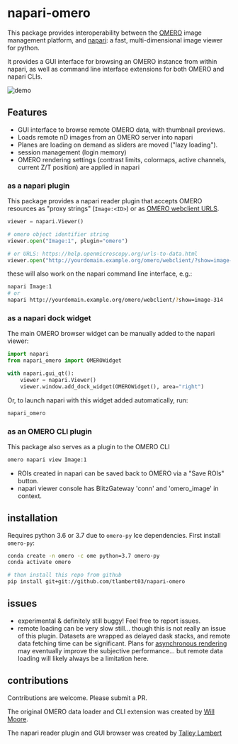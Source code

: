 # napari-omero

This package provides interoperability between the
[OMERO](https://www.openmicroscopy.org/omero/) image management platform, and
[napari](https://github.com/napari/napari): a fast, multi-dimensional image
viewer for python.

It provides a GUI interface for browsing an OMERO instance from within napari,
as well as command line interface extensions for both OMERO and napari CLIs.

![demo](demo.gif)

## Features

- GUI interface to browse remote OMERO data, with thumbnail previews.
- Loads remote nD images from an OMERO server into napari
- Planes are loading on demand as sliders are moved ("lazy loading").
- session management (login memory)
- OMERO rendering settings (contrast limits, colormaps, active channels, current
  Z/T position) are applied in napari

### as a napari plugin

This package provides a napari reader plugin that accepts OMERO resources as
"proxy strings" (`Image:<ID>`) or as [OMERO webclient
URLS](https://help.openmicroscopy.org/urls-to-data.html).

```python
viewer = napari.Viewer()

# omero object identifier string
viewer.open("Image:1", plugin="omero")

# or URLS: https://help.openmicroscopy.org/urls-to-data.html
viewer.open("http://yourdomain.example.org/omero/webclient/?show=image-314")
```

these will also work on the napari command line interface, e.g.:

```bash
napari Image:1
# or
napari http://yourdomain.example.org/omero/webclient/?show=image-314
```

### as a napari dock widget

The main OMERO browser widget can be manually added to the napari viewer:

```python
import napari
from napari_omero import OMEROWidget

with napari.gui_qt():
    viewer = napari.Viewer()
    viewer.window.add_dock_widget(OMEROWidget(), area="right")
```

Or, to launch napari with this widget added automatically, run:

```bash
napari_omero
```

### as an OMERO CLI plugin

This package also serves as a plugin to the OMERO CLI

```bash
omero napari view Image:1
```

- ROIs created in napari can be saved back to OMERO via a "Save ROIs" button.
- napari viewer console has BlitzGateway 'conn' and 'omero_image' in context.

## installation

Requires python 3.6 or 3.7 due to `omero-py` Ice dependencies.  First install
`omero-py`:

```sh
conda create -n omero -c ome python=3.7 omero-py
conda activate omero

# then install this repo from github
pip install git+git://github.com/tlambert03/napari-omero
```

## issues

- experimental & definitely still buggy!  Feel free to report issues.
- remote loading can be very slow still... though this is not really an issue of
  this plugin.  Datasets are wrapped as delayed dask stacks, and remote data
  fetching time can be significant.  Plans for [asynchronous
  rendering](https://napari.org/docs/explanations/rendering.html) may eventually
  improve the subjective performance... but remote data loading will likely
  always be a limitation here.

## contributions

Contributions are welcome.  Please submit a PR.

The original OMERO data loader and CLI extension was created by [Will
Moore](https://github.com/will-moore).

The napari reader plugin and GUI browser was created by [Talley
Lambert](https://github.com/tlambert03/)